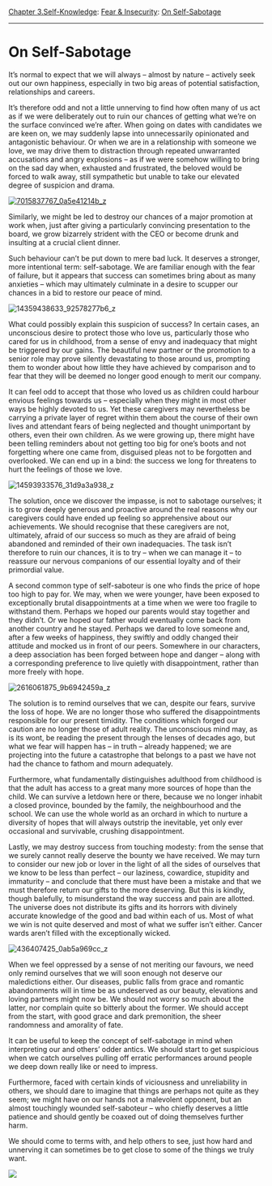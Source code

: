 [Chapter 3.Self-Knowledge](https://www.theschooloflife.com/thebookoflife/category/self-knowledge/): [Fear & Insecurity](https://www.theschooloflife.com/thebookoflife/category/self-knowledge/fear-insecurity/): [On Self-Sabotage](https://www.theschooloflife.com/thebookoflife/on-self-sabotage/)

* * *

# On Self-Sabotage

It’s normal to expect that we will always – almost by nature – actively seek out our own happiness, especially in two big areas of potential satisfaction, relationships and careers.

It’s therefore odd and not a little unnerving to find how often many of us act as if we were deliberately out to ruin our chances of getting what we’re on the surface convinced we’re after. When going on dates with candidates we are keen on, we may suddenly lapse into unnecessarily opinionated and antagonistic behaviour. Or when we are in a relationship with someone we love, we may drive them to distraction through repeated unwarranted accusations and angry explosions – as if we were somehow willing to bring on the sad day when, exhausted and frustrated, the beloved would be forced to walk away, still sympathetic but unable to take our elevated degree of suspicion and drama.

[![7015837767_0a5e41214b_z](https://www.theschooloflife.com/thebookoflife/wp-content/uploads/2015/12/7015837767_0a5e41214b_z.jpg)](http://www.thebookoflife.org/wp-content/uploads/2015/12/7015837767_0a5e41214b_z.jpg)

Similarly, we might be led to destroy our chances of a major promotion at work when, just after giving a particularly convincing presentation to the board, we grow bizarrely strident with the CEO or become drunk and insulting at a crucial client dinner.

Such behaviour can’t be put down to mere bad luck. It deserves a stronger, more intentional term: self-sabotage. We are familiar enough with the fear of failure, but it appears that success can sometimes bring about as many anxieties – which may ultimately culminate in a desire to scupper our chances in a bid to restore our peace of mind.

![14359438633_92578277b6_z](https://www.theschooloflife.com/thebookoflife/wp-content/uploads/2015/12/14359438633_92578277b6_z.jpg)

What could possibly explain this suspicion of success? In certain cases, an unconscious desire to protect those who love us, particularly those who cared for us in childhood, from a sense of envy and inadequacy that might be triggered by our gains. The beautiful new partner or the promotion to a senior role may prove silently devastating to those around us, prompting them to wonder about how little they have achieved by comparison and to fear that they will be deemed no longer good enough to merit our company.

It can feel odd to accept that those who loved us as children could harbour envious feelings towards us – especially when they might in most other ways be highly devoted to us. Yet these caregivers may nevertheless be carrying a private layer of regret within them about the course of their own lives and attendant fears of being neglected and thought unimportant by others, even their own children. As we were growing up, there might have been telling reminders about not getting too big for one’s boots and not forgetting where one came from, disguised pleas not to be forgotten and overlooked. We can end up in a bind: the success we long for threatens to hurt the feelings of those we love.

![14593933576_31d9a3a938_z](https://www.theschooloflife.com/thebookoflife/wp-content/uploads/2015/12/14593933576_31d9a3a938_z.jpg)

The solution, once we discover the impasse, is not to sabotage ourselves; it is to grow deeply generous and proactive around the real reasons why our caregivers could have ended up feeling so apprehensive about our achievements. We should recognise that these caregivers are not, ultimately, afraid of our success so much as they are afraid of being abandoned and reminded of their own inadequacies. The task isn’t therefore to ruin our chances, it is to try – when we can manage it – to reassure our nervous companions of our essential loyalty and of their primordial value.

A second common type of self-saboteur is one who finds the price of hope too high to pay for. We may, when we were younger, have been exposed to exceptionally brutal disappointments at a time when we were too fragile to withstand them. Perhaps we hoped our parents would stay together and they didn’t. Or we hoped our father would eventually come back from another country and he stayed. Perhaps we dared to love someone and, after a few weeks of happiness, they swiftly and oddly changed their attitude and mocked us in front of our peers. Somewhere in our characters, a deep association has been forged between hope and danger – along with a corresponding preference to live quietly with disappointment, rather than more freely with hope.

![2616061875_9b6942459a_z](https://www.theschooloflife.com/thebookoflife/wp-content/uploads/2015/12/2616061875_9b6942459a_z.jpg)

The solution is to remind ourselves that we can, despite our fears, survive the loss of hope. We are no longer those who suffered the disappointments responsible for our present timidity. The conditions which forged our caution are no longer those of adult reality. The unconscious mind may, as is its wont, be reading the present through the lenses of decades ago, but what we fear will happen has – in truth – already happened; we are projecting into the future a catastrophe that belongs to a past we have not had the chance to fathom and mourn adequately.

Furthermore, what fundamentally distinguishes adulthood from childhood is that the adult has access to a great many more sources of hope than the child. We can survive a letdown here or there, because we no longer inhabit a closed province, bounded by the family, the neighbourhood and the school. We can use the whole world as an orchard in which to nurture a diversity of hopes that will always outstrip the inevitable, yet only ever occasional and survivable, crushing disappointment.

Lastly, we may destroy success from touching modesty: from the sense that we surely cannot really deserve the bounty we have received. We may turn to consider our new job or lover in the light of all the sides of ourselves that we know to be less than perfect – our laziness, cowardice, stupidity and immaturity – and conclude that there must have been a mistake and that we must therefore return our gifts to the more deserving. But this is kindly, though balefully, to misunderstand the way success and pain are allotted. The universe does not distribute its gifts and its horrors with divinely accurate knowledge of the good and bad within each of us. Most of what we win is not quite deserved and most of what we suffer isn’t either. Cancer wards aren’t filled with the exceptionally wicked.

![436407425_0ab5a969cc_z](https://www.theschooloflife.com/thebookoflife/wp-content/uploads/2015/12/436407425_0ab5a969cc_z.jpg)

When we feel oppressed by a sense of not meriting our favours, we need only remind ourselves that we will soon enough not deserve our maledictions either. Our diseases, public falls from grace and romantic abandonments will in time be as undeserved as our beauty, elevations and loving partners might now be. We should not worry so much about the latter, nor complain quite so bitterly about the former. We should accept from the start, with good grace and dark premonition, the sheer randomness and amorality of fate.

It can be useful to keep the concept of self-sabotage in mind when interpreting our and others’ odder antics. We should start to get suspicious when we catch ourselves pulling off erratic performances around people we deep down really like or need to impress.

Furthermore, faced with certain kinds of viciousness and unreliability in others, we should dare to imagine that things are perhaps not quite as they seem; we might have on our hands not a malevolent opponent, but an almost touchingly wounded self-saboteur – who chiefly deserves a little patience and should gently be coaxed out of doing themselves further harm.

We should come to terms with, and help others to see, just how hard and unnerving it can sometimes be to get close to some of the things we truly want.

[![](https://img.youtube.com/vi/ni-Gqp9-Has/0.jpg)](https://www.youtube.com/embed/ni-Gqp9-Has '')
